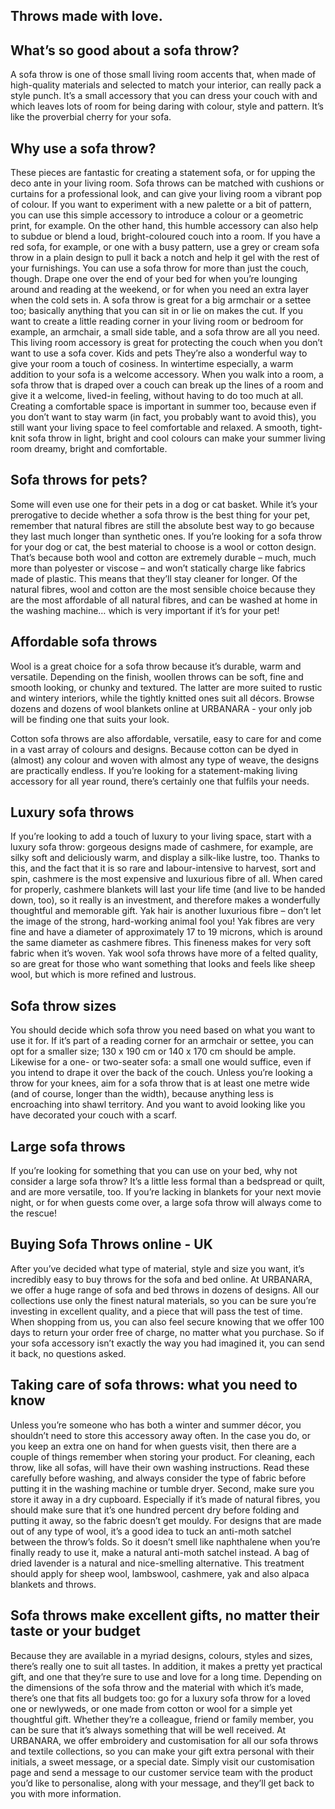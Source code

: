 Throws made with love.
----------------------

What’s so good about a sofa throw?
----------------------------------

A sofa throw is one of those small living room accents that, when made of high-quality materials and selected to match your interior, can really pack a style punch. It’s a small accessory that you can dress your couch with and which leaves lots of room for being daring with colour, style and pattern. It’s like the proverbial cherry for your sofa.

Why use a sofa throw?
---------------------

These pieces are fantastic for creating a statement sofa, or for upping the deco ante in your living room. Sofa throws can be matched with cushions or curtains for a professional look, and can give your living room a vibrant pop of colour. If you want to experiment with a new palette or a bit of pattern, you can use this simple accessory to introduce a colour or a geometric print, for example. On the other hand, this humble accessory can also help to subdue or blend a loud, bright-coloured couch into a room. If you have a red sofa, for example, or one with a busy pattern, use a grey or cream sofa throw in a plain design to pull it back a notch and help it gel with the rest of your furnishings. You can use a sofa throw for more than just the couch, though. Drape one over the end of your bed for when you’re lounging around and reading at the weekend, or for when you need an extra layer when the cold sets in. A sofa throw is great for a big armchair or a settee too; basically anything that you can sit in or lie on makes the cut. If you want to create a little reading corner in your living room or bedroom for example, an armchair, a small side table, and a sofa throw are all you need. This living room accessory is great for protecting the couch when you don’t want to use a sofa cover. Kids and pets They’re also a wonderful way to give your room a touch of cosiness. In wintertime especially, a warm addition to your sofa is a welcome accessory. When you walk into a room, a sofa throw that is draped over a couch can break up the lines of a room and give it a welcome, lived-in feeling, without having to do too much at all. Creating a comfortable space is important in summer too, because even if you don’t want to stay warm (in fact, you probably want to avoid this), you still want your living space to feel comfortable and relaxed. A smooth, tight-knit sofa throw in light, bright and cool colours can make your summer living room dreamy, bright and comfortable.

Sofa throws for pets?
---------------------

Some will even use one for their pets in a dog or cat basket. While it’s your prerogative to decide whether a sofa throw is the best thing for your pet, remember that natural fibres are still the absolute best way to go because they last much longer than synthetic ones. If you’re looking for a sofa throw for your dog or cat, the best material to choose is a wool or cotton design. That’s because both wool and cotton are extremely durable – much, much more than polyester or viscose – and won’t statically charge like fabrics made of plastic. This means that they’ll stay cleaner for longer. Of the natural fibres, wool and cotton are the most sensible choice because they are the most affordable of all natural fibres, and can be washed at home in the washing machine… which is very important if it’s for your pet!

Affordable sofa throws
----------------------

Wool is a great choice for a sofa throw because it’s durable, warm and versatile. Depending on the finish, woollen throws can be soft, fine and smooth looking, or chunky and textured. The latter are more suited to rustic and wintery interiors, while the tightly knitted ones suit all décors. Browse dozens and dozens of wool blankets online at URBANARA - your only job will be finding one that suits your look.

Cotton sofa throws are also affordable, versatile, easy to care for and come in a vast array of colours and designs. Because cotton can be dyed in (almost) any colour and woven with almost any type of weave, the designs are practically endless. If you’re looking for a statement-making living accessory for all year round, there’s certainly one that fulfils your needs.

Luxury sofa throws
------------------

If you’re looking to add a touch of luxury to your living space, start with a luxury sofa throw: gorgeous designs made of cashmere, for example, are silky soft and deliciously warm, and display a silk-like lustre, too. Thanks to this, and the fact that it is so rare and labour-intensive to harvest, sort and spin, cashmere is the most expensive and luxurious fibre of all. When cared for properly, cashmere blankets will last your life time (and live to be handed down, too), so it really is an investment, and therefore makes a wonderfully thoughtful and memorable gift. Yak hair is another luxurious fibre – don’t let the image of the strong, hard-working animal fool you! Yak fibres are very fine and have a diameter of approximately 17 to 19 microns, which is around the same diameter as cashmere fibres. This fineness makes for very soft fabric when it’s woven. Yak wool sofa throws have more of a felted quality, so are great for those who want something that looks and feels like sheep wool, but which is more refined and lustrous.

Sofa throw sizes
----------------

You should decide which sofa throw you need based on what you want to use it for. If it’s part of a reading corner for an armchair or settee, you can opt for a smaller size; 130 x 190 cm or 140 x 170 cm should be ample. Likewise for a one- or two-seater sofa: a small one would suffice, even if you intend to drape it over the back of the couch. Unless you’re looking a throw for your knees, aim for a sofa throw that is at least one metre wide (and of course, longer than the width), because anything less is encroaching into shawl territory. And you want to avoid looking like you have decorated your couch with a scarf.

Large sofa throws
-----------------

If you’re looking for something that you can use on your bed, why not consider a large sofa throw? It’s a little less formal than a bedspread or quilt, and are more versatile, too. If you’re lacking in blankets for your next movie night, or for when guests come over, a large sofa throw will always come to the rescue!

Buying Sofa Throws online - UK
------------------------------

After you’ve decided what type of material, style and size you want, it’s incredibly easy to buy throws for the sofa and bed online. At URBANARA, we offer a huge range of sofa and bed throws in dozens of designs. All our collections use only the finest natural materials, so you can be sure you’re investing in excellent quality, and a piece that will pass the test of time. When shopping from us, you can also feel secure knowing that we offer 100 days to return your order free of charge, no matter what you purchase. So if your sofa accessory isn’t exactly the way you had imagined it, you can send it back, no questions asked.

Taking care of sofa throws: what you need to know
-------------------------------------------------

Unless you’re someone who has both a winter and summer décor, you shouldn’t need to store this accessory away often. In the case you do, or you keep an extra one on hand for when guests visit, then there are a couple of things remember when storing your product. For cleaning, each throw, like all sofas, will have their own washing instructions. Read these carefully before washing, and always consider the type of fabric before putting it in the washing machine or tumble dryer. Second, make sure you store it away in a dry cupboard. Especially if it’s made of natural fibres, you should make sure that it’s one hundred percent dry before folding and putting it away, so the fabric doesn’t get mouldy. For designs that are made out of any type of wool, it’s a good idea to tuck an anti-moth satchel between the throw’s folds. So it doesn’t smell like naphthalene when you’re finally ready to use it, make a natural anti-moth satchel instead. A bag of dried lavender is a natural and nice-smelling alternative. This treatment should apply for sheep wool, lambswool, cashmere, yak and also alpaca blankets and throws.

Sofa throws make excellent gifts, no matter their taste or your budget
----------------------------------------------------------------------

Because they are available in a myriad designs, colours, styles and sizes, there’s really one to suit all tastes. In addition, it makes a pretty yet practical gift, and one that they’re sure to use and love for a long time. Depending on the dimensions of the sofa throw and the material with which it’s made, there’s one that fits all budgets too: go for a luxury sofa throw for a loved one or newlyweds, or one made from cotton or wool for a simple yet thoughtful gift. Whether they’re a colleague, friend or family member, you can be sure that it’s always something that will be well received. At URBANARA, we offer embroidery and customisation for all our sofa throws and textile collections, so you can make your gift extra personal with their initials, a sweet message, or a special date. Simply visit our customisation page and send a message to our customer service team with the product you’d like to personalise, along with your message, and they’ll get back to you with more information.

 
